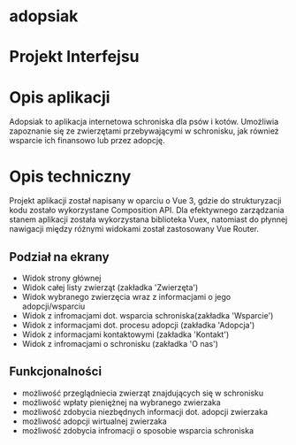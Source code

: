 # adopsiak

# Projekt Interfejsu

# Opis aplikacji
Adopsiak to aplikacja internetowa schroniska dla psów i kotów. Umożliwia zapoznanie się ze zwierzętami przebywającymi w schronisku, jak również wsparcie ich finansowo lub przez adopcję.
# Opis techniczny
Projekt aplikacji został napisany w oparciu o Vue 3, gdzie do strukturyzacji kodu zostało wykorzystane Composition API. Dla efektywnego zarządzania stanem aplikacji została wykorzystana biblioteka Vuex, natomiast do płynnej nawigacji między różnymi widokami został zastosowany Vue Router.
## Podział na ekrany
- Widok strony głównej
- Widok całej listy zwierząt (zakładka 'Zwierzęta')
- Widok wybranego zwierzęcia wraz z informacjami o jego adopcji/wsparciu
- Widok z infromacjami dot. wsparcia schroniska(zakładka 'Wsparcie')
- Widok z informacjami dot. procesu adopcji (zakładka 'Adopcja')
- Widok z informacjami kontaktowymi (zakładka 'Kontakt')
- Widok z infromacjami o schronisku (zakładka 'O nas')
## Funkcjonalności
- możliwość przeglądniecia zwierząt znajdujących się w schronisku
- możliwość wpłaty pieniężnej na wybranego zwierzaka
- możliwość zdobycia niezbędnych informacji dot. adopcji zwierzaka
- możliwość adopcji wirtualnej zwierzaka
- możliwość zdobycia infromacji o sposobie wsparcia schroniska

